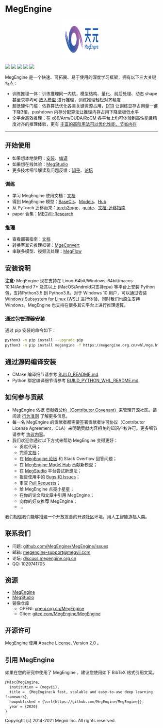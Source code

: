 # MegEngine

<p align="center">
  <img width="128" height="128" src="logo.png">
</p>

[![](https://img.shields.io/badge/English-%E4%B8%AD%E6%96%87-green.svg)](README.md) [![](https://img.shields.io/badge/Website-MegEngine-green.svg)](https://megengine.org.cn/) [![](https://img.shields.io/badge/License-Apache%202.0-green.svg)](LICENSE) [![](https://img.shields.io/badge/Chat-on%20QQ-green.svg?logo=tencentqq)](https://jq.qq.com/?_wv=1027&k=jJcBU1xi) [![](https://img.shields.io/badge/Discuss-on%20Zhihu-8A2BE2.svg?labelColor=00BFFF&logo=zhihu)](https://www.zhihu.com/people/megengine-bot)

MegEngine 是一个快速、可拓展、易于使用的深度学习框架，拥有以下三大关键特点：

* 训练推理一体：训练推理同一内核，模型结构、量化、前后处理、动态 shape 甚至求导均可 [放入模型](https://www.megengine.org.cn/doc/stable/zh/user-guide/model-development/traced_module/index.html) 进行推理，训练推理轻松对齐精度
* 超低硬件门槛：依靠算法优化各类关键资源占用，[DTR](https://www.megengine.org.cn/doc/stable/zh/user-guide/model-development/dtr/index.html) 让训练显存占用量一键下降3倍，pushdown 内存分配算法让推理内存占用下降至极低水平
* 全平台高效推理：在 x86/Arm/CUDA/RoCM 各平台上均可体验到高性能且精度对齐的推理体验，更有 [丰富的高阶用法可以优化性能、节省内存](https://www.megengine.org.cn/doc/stable/zh/user-guide/deployment/lite/advance/index.html)


------

## 开始使用

+ 如果想本地使用：[安装](https://www.megengine.org.cn/doc/stable/zh/user-guide/install/)、[编译](https://github.com/MegEngine/MegEngine/blob/master/scripts/cmake-build/BUILD_README.md)
+ 如果想在线体验：[MegStudio](https://studio.brainpp.com/)
+ 更多技术细节解读及问题反馈：[知乎](https://www.zhihu.com/people/megengine-bot)、[论坛](https://discuss.megengine.org.cn/)

### 训练

+ 学习 MegEngine 使用文档：[文档](https://www.megengine.org.cn/doc/stable/zh/getting-started/index.html)
+ 得到 MegEngine 模型：[BaseCls](https://github.com/megvii-research/basecls)、[Models](https://github.com/MegEngine/Models)、[Hub](https://github.com/MegEngine/Hub)
+ 从 PyTorch 迁移而来：[torch2mge](https://github.com/MegEngine/torch2mge)、[guide](https://github.com/MegEngine/cheat_sheet_for_pytorch_immigrant)、[文档-迁移指南](https://www.megengine.org.cn/doc/stable/zh/user-guide/transfer-from/)
+ paper 合集：[MEGVII-Research](https://github.com/megvii-research)


### 推理

+ 查看部署指南：[文档](https://www.megengine.org.cn/doc/stable/zh/getting-started/deploy/)
+ 转换至其它推理框架：[MgeConvert](https://github.com/MegEngine/mgeconvert)
+ 串联多模型、视频流处理：[MegFlow](https://github.com/MegEngine/MegFlow)


## 安装说明

**注意:** MegEngine 现在支持在 Linux-64bit/Windows-64bit/macos-10.14/Android 7+ 及其以上 (MacOS/Android只支持cpu) 等平台上安装 Python 包，支持Python3.5 到 Python3.8。对于 Windows 10 用户，可以通过安装 [Windows Subsystem for Linux (WSL)](https://docs.microsoft.com/en-us/windows/wsl) 进行体验，同时我们也原生支持Windows。MegEngine 也支持在很多其它平台上进行推理运算。

### 通过包管理器安装

通过 pip 安装的命令如下：

```bash
python3 -m pip install --upgrade pip
python3 -m pip install megengine -f https://megengine.org.cn/whl/mge.html
```

## 通过源码编译安装

* CMake 编译细节请参考 [BUILD_README.md](scripts/cmake-build/BUILD_README.md)
* Python 绑定编译细节请参考 [BUILD_PYTHON_WHL_README.md](scripts/whl/BUILD_PYTHON_WHL_README.md)

## 如何参与贡献

* MegEngine 依据 [贡献者公约（Contributor Covenant）](https://contributor-covenant.org)来管理开源社区。请阅读 [行为准则](CODE_OF_CONDUCT.md) 了解更多信息。
* 每一名 MegEngine 的贡献者都需要签署贡献者许可协议（Contributor License Agreement，CLA）来明确贡献内容相关的知识产权许可。更多细节请参考 [协议内容](CONTRIBUTOR_LICENSE_AGREEMENT.md)。
* 我们欢迎你通过以下方式来帮助 MegEngine 变得更好：
    * 贡献代码；
    * 完善[文档](https://github.com/MegEngine/Docs)；
    * 在 [MegEngine 论坛](https://discuss.megengine.org.cn) 和 Stack Overflow 回答问题；
    * 在 [MegEngine Model Hub](https://github.com/megengine/hub) 贡献新模型；
    * 在 [MegStudio](https://studio.brainpp.com) 平台尝试新想法；
    * 报告使用中的 [Bugs 和 Issues](https://github.com/MegEngine/MegEngine/issues)；
    * 审查 [Pull Requests](https://github.com/MegEngine/MegEngine/pulls)；
    * 给 MegEngine 点亮小星星；
    * 在你的论文和文章中引用 MegEngine；
    * 向你的好友推荐 MegEngine；
    * ...

我们相信我们能够搭建一个开放友善的开源社区环境，用人工智能造福人类。

## 联系我们

* 问题: [github.com/MegEngine/MegEngine/issues](https://github.com/MegEngine/MegEngine/issues)
* 邮箱: [megengine-support@megvii.com](mailto:megengine-support@megvii.com)
* 论坛: [discuss.megengine.org.cn](https://discuss.megengine.org.cn)
* QQ: 1029741705

## 资源

- [MegEngine](https://megengine.org.cn)
- [MegStudio](https://studio.brainpp.com)
- 镜像仓库
   - OPENI: [openi.org.cn/MegEngine](https://www.openi.org.cn/html/2020/Framework_0325/18.html)
   - Gitee: [gitee.com/MegEngine/MegEngine](https://gitee.com/MegEngine/MegEngine)


## 开源许可

MegEngine 使用 Apache License, Version 2.0 。

## 引用 MegEngine
如果在您的研究中使用了 MegEngine ，建议您使用如下 BibTeX 格式引用文案。

```
@Misc{MegEngine,
  institution = {megvii},
  title =  {MegEngine:A fast, scalable and easy-to-use deep learning framework},
  howpublished = {\url{https://github.com/MegEngine/MegEngine}},
  year = {2020}
}
```

Copyright (c) 2014-2021 Megvii Inc. All rights reserved.
